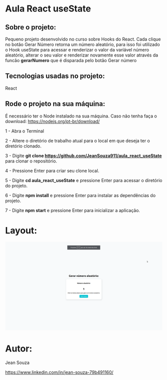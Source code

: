# Aula React useState 

## Sobre o projeto:

Pequeno projeto desenvolvido no curso sobre Hooks do React. Cada clique no botão Gerar Número retorna um número aleatório, para isso foi utilizado o Hook useState para acessar e renderizar o valor da varíável número aleatório, alterar o seu valor e renderizar novamente esse valor através da funcão **gerarNumero** que é disparada pelo botão Gerar número

## Tecnologias usadas no projeto:

React

## Rode o projeto na sua máquina:

É necessário ter o Node instalado na sua máquina. Caso não tenha faça o download: https://nodejs.org/pt-br/download/

1 - Abra o Terminal

2 - Altere o diretório de trabalho atual para o local em que deseja ter o diretório clonado.

3 - Digite **git clone https://github.com/JeanSouza911/aula_react_useState** para clonar o repositório.

4 - Pressione Enter para criar seu clone local.

5 - Digite **cd aula_react_useState** e pressione Enter para acessar o diretório do projeto.

6 - Digite **npm install**  e pressione Enter para instalar as dependências do projeto.

7 - Digite **npm start** e pressione Enter para inicializar a aplicação.

# Layout:
![Web](https://github.com/JeanSouza911/aula_react_useState/blob/master/public/aula_react.png)

# Autor:

Jean Souza

https://www.linkedin.com/in/jean-souza-79b491160/


